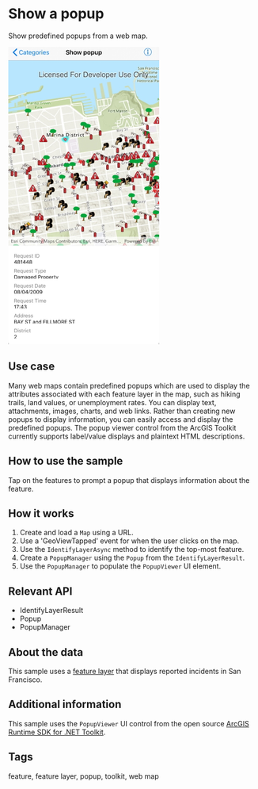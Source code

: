 # Show a popup

Show predefined popups from a web map.

![Show a popup screenshot](ShowPopup.jpg)

## Use case

Many web maps contain predefined popups which are used to display the attributes associated with each feature layer in the map, such as hiking trails, land values, or unemployment rates. You can display text, attachments, images, charts, and web links. Rather than creating new popups to display information, you can easily access and display the predefined popups. The popup viewer control from the ArcGIS Toolkit currently supports label/value displays and plaintext HTML descriptions.

## How to use the sample

Tap on the features to prompt a popup that displays information about the feature.

## How it works

1. Create and load a `Map` using a URL.
2. Use a 'GeoViewTapped' event for when the user clicks on the map.
3. Use the `IdentifyLayerAsync` method to identify the top-most feature. 
4. Create a `PopupManager` using the `Popup` from the `IdentifyLayerResult`.
5. Use the `PopupManager` to populate the `PopupViewer` UI element.

## Relevant API

* IdentifyLayerResult
* Popup
* PopupManager

## About the data

This sample uses a [feature layer](https://sampleserver6.arcgisonline.com/arcgis/rest/services/SF311/FeatureServer/0) that displays reported incidents in San Francisco.

## Additional information

This sample uses the `PopupViewer` UI control from the open source [ArcGIS Runtime SDK for .NET Toolkit](https://github.com/Esri/arcgis-toolkit-dotnet).

## Tags

feature, feature layer, popup, toolkit, web map
